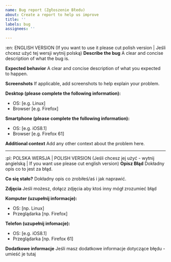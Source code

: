 ```yaml
---
name: Bug report (Zgłoszenie Błedu)
about: Create a report to help us improve
title: ''
labels: bug
assignees: ''

---
```


:en: ENGLISH VERSION (If you want to use it please cut polish version | Jeśli chcesz użyć tej wersji wytnij polską)
**Describe the bug**
A clear and concise description of what the bug is.

**Expected behavior**
A clear and concise description of what you expected to happen.

**Screenshots**
If applicable, add screenshots to help explain your problem.

**Desktop (please complete the following information):**
 - OS: [e.g. Linux]
 - Browser [e.g. Firefox]

**Smartphone (please complete the following information):**
 - OS: [e.g. iOS8.1]
 - Browser [e.g. Firefox 61]

**Additional context**
Add any other context about the problem here.

---

:pl: POLSKA WERSJA | POLISH VERSION (Jeśli chcesz jej użyć - wytnij angielską | If you want use please cut english version)
**Opisz Błąd**
Dokładny opis co to jest za błąd.

**Co się stało?**
Dokładny opis co zrobiłeś/aś i jak naprawić.

**Zdjęcia**
Jeśli możesz, dołącz zdjęcia aby ktoś inny mógł zrozumieć błąd

**Komputer (uzupełnij informacje):**
 - OS: [np. Linux]
 - Przeglądarka [np. Firefox]

**Telefon (uzupełnij infomacje):**
 - OS: [e.g. iOS8.1]
 - Przeglądarka [np. Firefox 61]

**Dodatkowe informacje**
Jeśli masz dodatkowe informacje dotyczące błędu - umieść je tutaj
